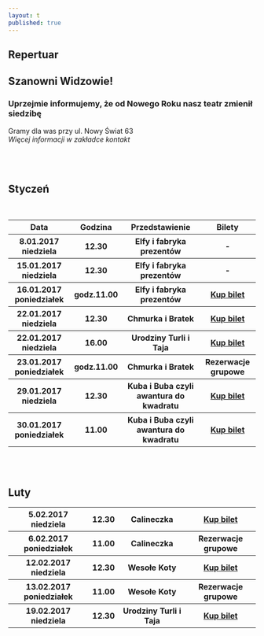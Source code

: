 ```yaml
---
layout: t
published: true
---
```














## Repertuar  


## Szanowni Widzowie!

### Uprzejmie informujemy, że od Nowego Roku nasz teatr zmienił siedzibę
Gramy dla was przy ul. Nowy Świat 63 <br />
<i> Więcej informacji w zakładce kontakt</i> 
<br /><br /><br /><br /> 

## Styczeń
<br />
<table class="pure-table">
	<thead>
		<tr>
			<th>Data</th>
			<th>Godzina</th>
			<th>Przedstawienie</th>
			<th>Bilety</th>
		</tr>
	</thead>
	<tr>
		<th>8.01.2017 niedziela</th>
		<th>12.30</th>
		<th>Elfy i fabryka prezentów</th>
		<th>-</th>
	</tr>
	<tr>
		<th>15.01.2017 niedziela</th>
		<th>12.30</th>
		<th>Elfy i fabryka prezentów</th>
		<th>-</th>
	</tr>
	<tr>
		<th>16.01.2017 poniedziałek</th>
		<th>godz.11.00</th>
		<th>Elfy i fabryka prezentów</th>
		<th><a href="https://ewejsciowki.pl/embedded/rezerwacja/52267
    ">Kup bilet</a></th>
	</tr>
	<tr>
		<th>22.01.2017 niedziela</th>
		<th>12.30</th>
		<th>Chmurka i Bratek</th>
		<th><a href="https://ewejsciowki.pl/embedded/rezerwacja/52268
    ">Kup bilet</a></th>
	</tr>
	<tr>
		<th>22.01.2017 niedziela</th>
		<th>16.00</th>
		<th>Urodziny Turli i Taja</th>
		<th><a href="https://ewejsciowki.pl/embedded/rezerwacja/52269
    ">Kup bilet</a></th>
	</tr>
	<tr>
		<th>23.01.2017 poniedziałek</th>
		<th>godz.11.00</th>
		<th>Chmurka i Bratek</th>
		<th>Rezerwacje grupowe</th>
	</tr>
	<tr>
		<th>29.01.2017 niedziela</th>
		<th>12.30</th>
		<th>Kuba i Buba czyli awantura do kwadratu</th>
		<th><a href="https://ewejsciowki.pl/embedded/rezerwacja/52271
    ">Kup bilet</a></th>
	</tr>
	<tr>
		<th>30.01.2017 poniedziałek</th>
		<th>11.00</th>
		<th>Kuba i Buba czyli awantura do kwadratu</th>
		<th><a href="https://ewejsciowki.pl/embedded/rezerwacja/52272
    ">Kup bilet</a></th>
	</tr>
</table>
<br /><br />

## Luty 
<table class="pure-table">
	<tr>
		<th>5.02.2017 niedziela</th>
		<th>12.30</th>
		<th>Calineczka</th>
		<th><a href="https://ewejsciowki.pl/embedded/rezerwacja/55433
    ">Kup bilet</a></th>
	</tr>
	<tr>
		<th>6.02.2017 poniedziałek</th>
		<th>11.00</th>
		<th>Calineczka</th>
		<th>Rezerwacje grupowe</th>
	</tr>
	<tr>
		<th>12.02.2017 niedziela</th>
		<th>12.30</th>
		<th>Wesołe Koty</th>
		<th><a href="https://ewejsciowki.pl/embedded/rezerwacja/55435
    ">Kup bilet</a></th>
	</tr>
	<tr>
		<th>13.02.2017 poniedziałek</th>
		<th>11.00</th>
		<th>Wesołe Koty</th>
		<th>Rezerwacje grupowe</th>
	</tr>
	<tr>
		<th>19.02.2017 niedziela</th>
		<th>12.30</th>
		<th>Urodziny Turli i Taja</th>
		<th><a href="https://ewejsciowki.pl/embedded/rezerwacja/55437
    ">Kup bilet</a></th>
	</tr>
</table>









